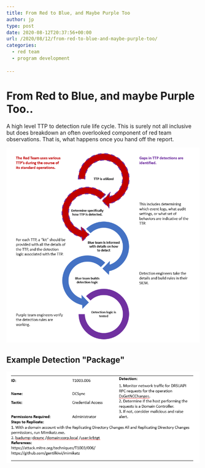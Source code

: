 ```yaml
---
title: From Red to Blue, and Maybe Purple Too 
author: jp
type: post
date: 2020-08-12T20:37:56+00:00
url: /2020/08/12/from-red-to-blue-and-maybe-purple-too/
categories:
  - red team
  - program development

---
```


# From Red to Blue, and maybe Purple Too..

A high level TTP to detection rule life cycle. This is surely not all inclusive but does breakdown an often overlooked component of red team observations. That is, what happens once you hand off the report. 

<img src="/images/2020/08/red-blue-lc.png">

## Example Detection "Package"

<img src="/images/2020/08/detection-kit.png">
